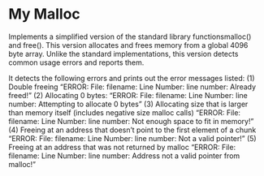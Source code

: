 # My Malloc

Implements a simplified version of the standard library functionsmalloc() and free(). This version allocates and frees memory from a global 4096 byte array. 
Unlike the standard implementations, this version detects common usage errors and reports them.

It detects the following errors and prints out the error messages listed: 
    (1) Double freeing
            “ERROR: File: filename: Line Number: line number: Already freed!” 
    (2) Allocating 0 bytes: 
            “ERROR: File: filename: Line Number: line number: Attempting to allocate 0 bytes” 
    (3) Allocating size that is larger than memory itself (includes negative size malloc calls)
            “ERROR: File: filename: Line Number: line number: Not enough space to fit in memory!”
    (4) Freeing at an address that doesn’t point to the first element of a chunk 
            “ERROR: File: filename: Line Number: line number: Not a valid pointer!”
    (5) Freeing at an address that was not returned by malloc 
            “ERROR: File: filename: Line Number: line number: Address not a valid pointer from malloc!”
